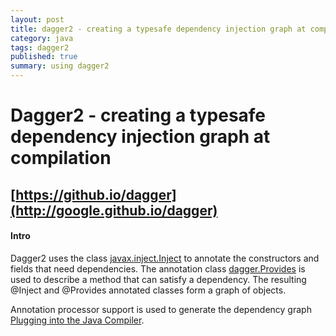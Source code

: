 ```yaml
---
layout: post
title: dagger2 - creating a typesafe dependency injection graph at compilation
category: java
tags: dagger2
published: true
summary: using dagger2
---
```


# Dagger2 - creating a typesafe dependency injection graph at compilation

## [https://github.io/dagger](http://google.github.io/dagger)

#### Intro

Dagger2 uses the class [javax.inject.Inject](http://docs.oracle.com/javaee/7/api/javax/inject/Inject.html) to annotate the constructors and fields that need dependencies.
The annotation class [dagger.Provides](http://google.github.io/api/latest/dagger/Provides.html) is used to describe a method that can satisfy a dependency.
The resulting @Inject and @Provides annotated classes form a graph of objects.

Annotation processor support is used to generate the dependency graph [Plugging into the Java Compiler](https://oracleus.activeevents.com/2014/connect/fileDownload/session/14BBC4CA8DD69CBF9BA12D7B6601C106/CON4265_McManus-Plugging-into-the-Java-Compiler.pdf).


